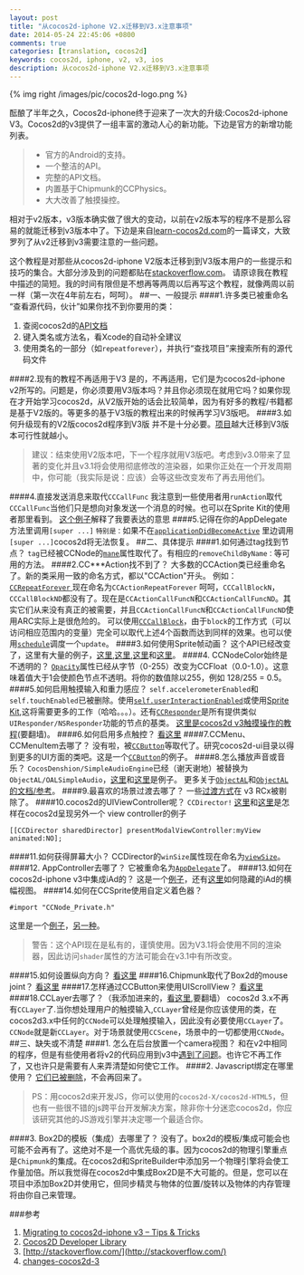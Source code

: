 ```yaml
---
layout: post
title: "从cocos2d-iphone V2.x迁移到V3.x注意事项"
date: 2014-05-24 22:45:06 +0800
comments: true
categories: [translation, cocos2d] 
keywords: cocos2d, iphone, v2, v3, ios
description: 从cocos2d-iphone V2.x迁移到V3.x注意事项
---
```

{% img right /images/pic/cocos2d-logo.png  %} 

酝酿了半年之久，Cocos2d-iphone终于迎来了一次大的升级:Cocos2d-iphone V3。Cocos2d的v3提供了一组丰富的激动人心的新功能。下边是官方的新增功能列表。
<!--more-->

>* 官方的Android的支持。 
>*  一个整洁的API。
>* 完整的API文档。 
>* 内置基于Chipmunk的CCPhysics。
>* 大大改善了触摸操控。

相对于v2版本，v3版本确实做了很大的变动，以前在v2版本写的程序不是那么容易的就能迁移到v3版本中了。下边是来自[learn-cocos2d.com](http://www.learn-cocos2d.com/2014/03/migrating-cocos2diphone-v3-tips-tricks/)的一篇译文，大致罗列了从v2迁移到v3需要注意的一些问题。

这个教程是对那些从cocos2d-iphone V2版本迁移到到V3版本用户的一些提示和技巧的集合。大部分涉及到的问题都贴在[stackoverflow.com](www.stackoverflow.com)。
请原谅我在教程中描述的简短。我的时间有限但是不想再等两周以后再写这个教程，就像两周以前一样（第一次在4年前左右，呵呵）。
##一、一般提示
####1.许多类已被重命名
“查看源代码，伙计”如果你找不到你要用的类： 


 1. 查阅cocos2d的[API文档](http://www.cocos2d-iphone.org/docs/api/index.html)
 2. 键入类名或方法名，看Xcode的自动补全建议
 3. 使用类名的一部分（如`repeatforever`），并执行“查找项目”来搜索所有的源代码文件

####2.现有的教程不再适用于V3
  是的，不再适用，它们是为cocos2d-iphone v2所写的。问题是，你必须要用V3版本吗？并且你必须现在就用它吗？如果你现在才开始学习cocos2d，从V2版开始的话会比较简单，因为有好多的教程/书籍都是基于V2版的。等更多的基于V3版的教程出来的时候再学习V3版吧。
####3.如何升级现有的V2版cocos2d程序到V3版
  并不是十分必要。[项目](http://www.learn-cocos2d.com/2011/05/update-cocos2d-iphone-existing-project/)越大迁移到V3版本可行性就越小。

>建议：结束使用V2版本吧，下一个程序就用V3版吧。考虑到v3.0带来了显著的变化并且v3.1将会使用彻底修改的渲染器，如果你正处在一个开发周期中，你可能（我实际是说：应该）会等这些改变发布了再去用他们。


####4.直接发送消息来取代`CCCallFunc`
  我注意到一些使用者用`runAction`取代`CCCallFunc`当他们只是想向对象发送一个消息的时候。也可以在Sprite Kit的使用者那里看到。
[这个例子](http://stackoverflow.com/questions/22047312/can-i-run-ccactionsequence-more-than-one-time/22048733#22048733)解释了我要表达的意思
####5.记得在你的AppDelegate方法里调用`[super ...]`
  `特别是：`如果不在[`applicationDidBecomeActive`](http://stackoverflow.com/questions/21970097/cocos2d-animation-stops-when-returning-from-background/21970180#21970180) 里边调用`[super ...]`cocos2d将无法恢复。
##二、具体提示
####1.如何通过tag找到节点？
  `tag`已经被CCNode的[`mane`](http://www.cocos2d-iphone.org/docs/api/Classes/CCNode.html#//api/name/name)属性取代了。有相应的`removeChildByName：`等可用的方法。
####2.CC***Action找不到了？
  大多数的CCAction类已经重命名了。新的类采用一致的命名方式，都以"CCAction"开头。
例如：[`CCRepeatForever` ](http://stackoverflow.com/questions/21553933/ccrepeatforever-doesnt-exists-in-cocos2d-iphone-3-0/21554019#21554019)现在命名为`CCActionRepeatForever`
呵呵，`CCCallBlockN`，`CCCallBlockND`都没有了。现在是`CCActionCallFuncN`和`CCActionCallFuncND`。其实它们从来没有真正的被需要，并且`CCActionCallFuncN`和`CCActionCallFuncND`使用ARC实际上是很危险的。 
可以使用[`CCCallBlock`](http://stackoverflow.com/questions/22038737/cccallblockns-alternative-in-cocos2d-v3-0/22039128#22039128)，由于`block`的工作方式（可以访问相应范围内的变量）完全可以取代上述4个函数而达到同样的效果。也可以使用[`schedule`](http://stackoverflow.com/questions/22134214/cocos2d-v3-ccactioncallfunc-with-object/22141289#22141289)调度一个`update`。
####3.如何使用Sprite帧动画？
 这个API已经改变了，这里有大量的例子，[这里](http://stackoverflow.com/questions/21645953/how-to-animate-ccsprite-in-cocos2d-3-x/21649464#21649464),[这里](http://stackoverflow.com/questions/21598354/how-to-create-animation-in-cocos2d-3-0/21600010#21600010),[这里](http://stackoverflow.com/questions/21841265/sprite-frame-animation-cocos2d-3-0/21843802#21843802)和[这里](http://stackoverflow.com/questions/22040631/cocos2d-v3-0-sprite-animation-from-spritesheet/22041094#22041094)。
####4. CCNodeColor始终是不透明的？
  [`Opacity`](http://stackoverflow.com/questions/22116450/cclayercolor-for-cocos2d-v3/22117289#22117289)属性已经从字节（0-255）改变为CCFloat（0.0-1.0）。这意味着值大于1会使颜色节点不透明。将你的数值除以255，例如 128/255 = 0.5。
####5.如何启用触摸输入和重力感应？
  `self.accelerometerEnabled`和`self.touchEnabled`已被删除。使用[`self.userInteractionEnabled`](http://stackoverflow.com/questions/21870010/how-do-you-detect-touches-in-a-ccscene-on-cocos2d-v3/21870485#21870485)或使用[Sprite Kit](http://stackoverflow.com/questions/14304652/what-is-the-alternative-method-for-the-self-istouchenabled-in-cocos2d-2-0/14304895#14304895),这将需要更多的工作（哈哈。。。）。还有[`CCResponder`](http://www.cocos2d-iphone.org/docs/api/Classes/CCResponder.html)是所有提供类似`UIResponder/NSResponder`功能的节点的基类。
[这里是cocos2d v3触摸操作的教程](https://www.makegameswith.us/gamernews/366/touch-handling-in-cocos2d-30)(要翻墙)。
####6.如何启用多点触控？
  [看这里](http://stackoverflow.com/questions/21568169/multi-touch-on-two-ccbutton-not-detected-with-cocos2d-iphone-v3)
####7.CCMenu、CCMenuItem去哪了？
 没有啦，被[`CCButton`](http://stackoverflow.com/questions/21423289/how-to-set-toggle-button-in-cocos2d-3-0/21686709#21686709)等取代了。研究cocos2d-ui目录以得到更多的UI方面的类吧。这是一个[`CCButton`](http://stackoverflow.com/questions/22023663/ccmenuitemsprites-alternative-in-cocos2d-v3/22023961#22023961)的例子。
####8.怎么播放声音或音乐？
  `CocosDenshion/SimpleAudioEngine`已经（谢天谢地）被替换为`ObjectAL/OALSimpleAudio`，[这里](http://stackoverflow.com/questions/21846932/simpleaudioengine-in-cocos2d-3-0/21846984#21846984)和[这里](http://stackoverflow.com/questions/21797531/playing-audio-in-cocos2d-v3/21798773#21798773)是例子。
 更多关于[`ObjectAL`](http://kstenerud.github.io/ObjectAL-for-iPhone/)和[`ObjectAL`的文档/参考](http://kstenerud.github.io/ObjectAL-for-iPhone/documentation/index.html)。
####9.最喜欢的场景过渡去哪了？
  一些[过渡方式](http://www.cocos2d-iphone.org/docs/api/Classes/CCTransition.html)在 v3 RCx被剔除了。
####10.cocos2d的UIViewController呢？
  `CCDirector!` [这里](http://stackoverflow.com/questions/21824693/how-to-modal-or-present-a-viewcontroller-in-cocos2d-v3/21891621#21891621)和[这里](http://stackoverflow.com/questions/21979210/present-gkgamecenterviewcontroller-in-a-cocos2d-3-project/22024305#22024305)是怎样在cocos2d呈现另外一个 view controller的例子
```
[[CCDirector sharedDirector] presentModalViewController:myView animated:NO];
```
####11.如何获得屏幕大小？
  CCDirector的`winSize`属性现在命名为[`viewSize`](http://stackoverflow.com/questions/21845981/how-to-get-winsize-in-cocos2d-3-0/21846016#21846016)。
####12. AppController去哪了？
  它被重命名为[`AppDelegate`](http://stackoverflow.com/questions/21846550/appcontroller-alternative-for-cocos2d-3-0/21858653#21858653)了。
####13.如何在cocos2d-iphone v3中集成iAd的？
  这是一个[例子](http://stackoverflow.com/questions/21771126/how-to-add-iad-in-cocos-spritebuilder/21797037#21797037)，还有[这里](http://stackoverflow.com/questions/21868303/hiding-iad-in-cocos2d-v3-0/21871818#21871818)如何隐藏的iAd的横幅视图。
####14.如何在CCSprite使用自定义着色器？

  ```
  #import "CCNode_Private.h"
  ```
  
 这里是一个[例子](http://stackoverflow.com/questions/22017033/cocos2d-3-blur-shaders/22020715#22020715)，[另一种](http://stackoverflow.com/questions/21587876/shaderprogram-in-cocos2d-3-0-doesnt-work/21612872#21612872)。
>警告：这个API现在是私有的，谨慎使用。因为V3.1将会使用不同的渲染器，因此访问`shader`属性的方法可能会在v3.1中有所改变。

####15.如何设置纵向方向？
 [看这里](http://stackoverflow.com/questions/21845532/cocos2d-3-0-set-portrait-game)
####16.Chipmunk取代了Box2d的mouse joint？
 [看这里](http://stackoverflow.com/questions/22182130/mousejoint-in-cocos2d-v3-for-ios/22188976#22188976)
####17.怎样通过CCButton来使用UIScrollView？
 [看这里](http://stackoverflow.com/questions/22148070/cocos2d-and-uiscrollview-pass-through-touches/22150389#22150389)
####18.CCLayer去哪了？（我添加进来的，[看这里](https://www.makegameswith.us/tutorials/cocos2d-3-transition/changes-cocos2d-3/),要翻墙）
  cocos2d 3.x不再有`CCLayer`了.当你想处理用户的触摸输入,`CCLayer`曾经是你应该使用的类，在cocos2d3.x中任何的`CCNode`可以处理触摸输入，因此没有必要使用`CCLayer`了。`CCNode`就是新`CCLayer`。对于场景就使用`CCScene`，场景中的一切都使用`CCNode`。
##三、缺失或不清楚
####1. 怎么在后台放置一个camera视图？
  和在v2中相同的程序，但是有些使用者将v2的代码应用到v3中[遇到了问题](http://stackoverflow.com/questions/21931263/put-camera-in-background-in-cocos2d-3-0)。也许它不再工作了，又也许只是需要有人来弄清楚如何使它工作。
####2. Javascript绑定在哪里使用？
 [它们已被删除](http://stackoverflow.com/questions/21911118/how-can-i-implement-jsbindings-in-cocos2d-iphone-v3/21912919#21912919)，不会再回来了。

>PS：用cocos2d来开发JS，你可以使用的`cocos2d-X/cocos2d-HTML5`，但也有一些很不错的js跨平台开发解决方案，除非你十分迷恋cocos2d，你应该研究其他的JS游戏引擎并决定哪一个最适合你。

####3. Box2D的模板（集成）去哪里了？
  没有了。box2d的模板/集成可能会也可能不会再有了。这绝对不是一个高优先级的事。因为cocos2d的物理引擎重点是`Chipmunk`的集成。在cocos2d和SpriteBuilder中添加另一个物理引擎将会使工作量加倍。所以我觉得在cocos2d中集成Box2D是不大可能的。但是，您可以在项目中添加Box2D并使用它，但同步精灵与物体的位置/旋转以及物体的内存管理将由你自己来管理。

###参考
1. [Migrating to cocos2d-iphone v3 – Tips & Tricks](http://www.learn-cocos2d.com/2014/03/migrating-cocos2diphone-v3-tips-tricks/)
2. [Cocos2D Developer Library](http://www.cocos2d-iphone.org/docs/api/index.html)
3. [http://stackoverflow.com/](http://stackoverflow.com/)
4. [changes-cocos2d-3](https://www.makegameswith.us/tutorials/cocos2d-3-transition/changes-cocos2d-3/)






